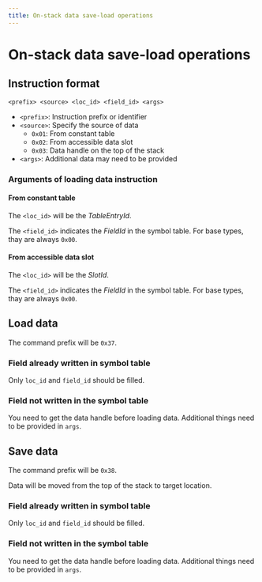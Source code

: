 ```yaml
---
title: On-stack data save-load operations
---
```


# On-stack data save-load operations

## Instruction format

```
<prefix> <source> <loc_id> <field_id> <args>
```

- `<prefix>`: Instruction prefix or identifier
- `<source>`: Specify the source of data
	- `0x01`: From constant table
	- `0x02`: From accessible data slot
	- `0x03`: Data handle on the top of the stack
- `<args>`: Additional data may need to be provided

### Arguments of loading data instruction

#### From constant table

The `<loc_id>` will be the *TableEntryId*.

The `<field_id>` indicates the *FieldId* in the symbol table. For base types, thay are always `0x00`.

#### From accessible data slot

The `<loc_id>` will be the *SlotId*.

The `<field_id>` indicates the *FieldId* in the symbol table. For base types, thay are always `0x00`.

## Load data

The command prefix will be `0x37`.

### Field already written in symbol table

Only `loc_id` and `field_id` should be filled.

### Field not written in the symbol table

You need to get the data handle before loading data. Additional things need to be provided in `args`.

## Save data

The command prefix will be `0x38`.

Data will be moved from the top of the stack to target location.

### Field already written in symbol table

Only `loc_id` and `field_id` should be filled.

### Field not written in the symbol table

You need to get the data handle before loading data. Additional things need to be provided in `args`.
